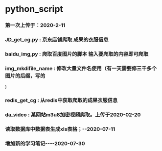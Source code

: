# python_script  
### 第一次上传于：2020-2-11  
### JD_get_cg.py : 京东店铺爬取 成果的衣服信息  
### baidu_img,py : 爬取百度图片的脚本 输入要爬取的内容即可爬取  
### img_mkdifile_name : 修改大量文件名使用（有一天需要修三千多个图片的后缀，写的
)  
### redis_get_cg : 从redis中获取爬取的成果衣服信息
### da_video : 某网站m3u8加密视频爬取。上传于2020-02-20
### 读取数据库中数据表生成xls表格；--2020-07-11  
### 增加新的学习笔记----2020-07-30
